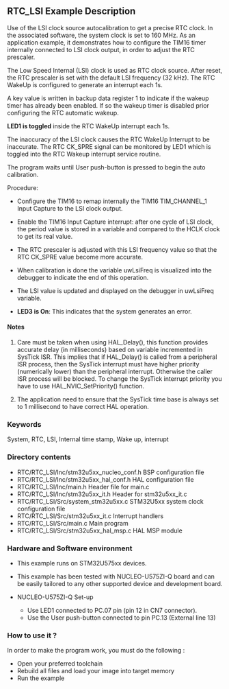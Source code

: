 ## <b>RTC_LSI Example Description</b>

Use of the LSI clock source autocalibration to get a precise RTC clock. 
In the associated software, the system clock is set to 160 MHz.
As an application example, it demonstrates how to configure the TIM16 timer
internally connected to LSI clock output, in order to adjust the RTC prescaler.

The Low Speed Internal (LSI) clock is used as RTC clock source.
After reset, the RTC prescaler is set with the default LSI frequency (32 kHz).
The RTC WakeUp is configured to generate an interrupt each 1s.

A key value is written in backup data register 1 to indicate if the wakeup timer has
already been enabled. If so the wakeup timer is disabled prior configuring the RTC automatic wakeup.

**LED1 is toggled** inside the RTC WakeUp interrupt each 1s.

The inaccuracy of the LSI clock causes the RTC WakeUp Interrupt to be inaccurate.
The RTC CK_SPRE signal can be monitored by LED1 which is toggled into the RTC
Wakeup interrupt service routine.

The program waits until User push-button is pressed to begin the auto calibration.

Procedure:

 - Configure the TIM16 to remap internally the TIM16 TIM_CHANNEL_1
   Input Capture to the LSI clock output.
 - Enable the TIM16 Input Capture interrupt: after one cycle of LSI clock, the
   period value is stored in a variable and compared to the HCLK clock to get
   its real value.
 - The RTC prescaler is adjusted with this LSI frequency value so that the RTC
   CK_SPRE value become more accurate.
 - When calibration is done the variable uwLsiFreq is visualized into the debugger
   to indicate the end of this operation.
 - The LSI value is updated and displayed on the debugger in uwLsiFreq variable.

- **LED3 is On**: This indicates that the system generates an error.

#### <b>Notes</b>

 1. Care must be taken when using HAL_Delay(), this function provides accurate
    delay (in milliseconds) based on variable incremented in SysTick ISR. This
    implies that if HAL_Delay() is called from a peripheral ISR process, then 
    the SysTick interrupt must have higher priority (numerically lower)
    than the peripheral interrupt. Otherwise the caller ISR process will be blocked.
    To change the SysTick interrupt priority you have to use HAL_NVIC_SetPriority() function.

 2. The application need to ensure that the SysTick time base is always set to 1 millisecond
      to have correct HAL operation.

### <b>Keywords</b>

System, RTC, LSI, Internal time stamp, Wake up, interrupt

### <b>Directory contents</b>

  - RTC/RTC_LSI/Inc/stm32u5xx_nucleo_conf.h  BSP configuration file
  - RTC/RTC_LSI/Inc/stm32u5xx_hal_conf.h     HAL configuration file
  - RTC/RTC_LSI/Inc/main.h                   Header file for main.c
  - RTC/RTC_LSI/Inc/stm32u5xx_it.h           Header for stm32u5xx_it.c
  - RTC/RTC_LSI/Src/system_stm32u5xx.c       STM32U5xx system clock configuration file
  - RTC/RTC_LSI/Src/stm32u5xx_it.c           Interrupt handlers
  - RTC/RTC_LSI/Src/main.c                   Main program
  - RTC/RTC_LSI/Src/stm32u5xx_hal_msp.c      HAL MSP module

### <b>Hardware and Software environment</b>

  - This example runs on STM32U575xx devices.
    
  - This example has been tested with NUCLEO-U575ZI-Q  board and can be
    easily tailored to any other supported device and development board.

  - NUCLEO-U575ZI-Q Set-up
    - Use LED1 connected to PC.07 pin (pin 12 in CN7 connector).
    - Use the User push-button connected to pin PC.13 (External line 13)

### <b>How to use it ?</b>

In order to make the program work, you must do the following :

 - Open your preferred toolchain 
 - Rebuild all files and load your image into target memory
 - Run the example

